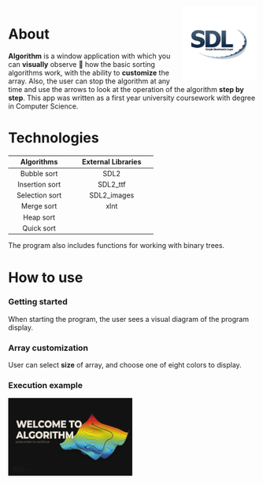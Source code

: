 <img align="right" width="30%" height="30%" src="https://github.com/fabl3ss/algorithm/blob/main/static/readme/images/sdl.png">

# About
**Algorithm** is a window application with which you can **visually** observe :monocle_face: how the basic sorting algorithms work, with the ability to **customize** the array. 
Also, the user can stop the algorithm at any time and use the arrows to look at the operation of the algorithm **step by step**.
This app was written as a first year university coursework with degree in Computer Science.

# Technologies

| &emsp; Algorithms &emsp; |  &emsp; External Libraries &emsp; | 
| :---:                    |     :---:                         |
| Bubble sort              | SDL2                              |
| Insertion sort           | SDL2_ttf                          |
| Selection sort           | SDL2_images                       |
| Merge sort               | xlnt                              |
| Heap sort                |
| Quick sort               |

The program also includes functions for working with binary trees.


# How to use

### Getting started
When starting the program, the user sees a visual diagram of the program display.

### Array customization
User can select **size** of array, and choose one of eight colors to display.

### Execution example
<img align="center" width="50%" height="50%" src="https://github.com/fabl3ss/algorithm/blob/main/static/readme/gifs/template.gif">
